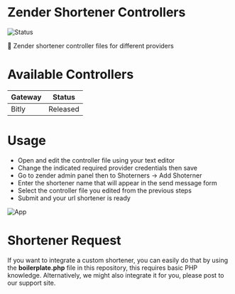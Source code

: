 # Zender Shortener Controllers

![Status](https://img.shields.io/badge/status-released-blue?style=for-the-badge)

🔩 Zender shortener controller files for different providers

# Available Controllers

| Gateway | Status |
| ------ | ------ |
| Bitly | Released |

# Usage

* Open and edit the controller file using your text editor
* Change the indicated required provider credentials then save
* Go to zender admin panel then to Shoterners -> Add Shoterner
* Enter the shortener name that will appear in the send message form
* Select the controller file you edited from the previous steps
* Submit and your url shortener is ready

![App](https://github.com/titansys/zender-shorteners/blob/master/screenshot.png)

# Shortener Request

If you want to integrate a custom shortener, you can easily do that by using the **boilerplate.php** file in this repository, this requires basic PHP knowledge. Alternatively, we might also integrate it for you, please post to our support site.